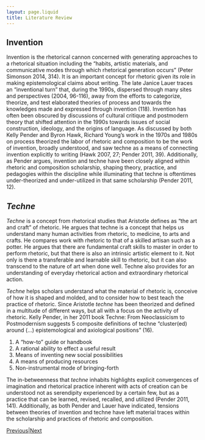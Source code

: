 ```yaml
---
layout: page.liquid
title: Literature Review
---
```

## Invention
Invention is the rhetorical cannon concerned with generating approaches to a rhetorical situation including the “habits, artistic materials, and communicative modes through which rhetorical generation occurs” (Peter Simonson 2014, 314). It is an important concept for rhetoric given its role in making epistemological claims about writing. The late Janice Lauer traces an “inventional turn” that, during the 1990s, dispersed through many sites and perspectives (2004, 96-116), away from the efforts to categorize, theorize, and test elaborated theories of process and towards the knowledges made and expressed through invention (118). Invention has often been obscured by discussions of cultural critique and postmodern theory that shifted attention in the 1990s towards issues of social construction, ideology, and the origins of language. As discussed by both Kelly Pender and Byron Hawk, Richard Young’s work in the 1970s and 1980s on process theorized the labor of rhetoric and composition to be the work of invention, broadly understood, and saw techne as a means of connecting invention explicitly to writing (Hawk 2007, 27; Pender 2011, 39). Additionally, as Pender argues, invention and techne have been closely aligned within rhetoric and composition scholarship, shaping theory, practice, and pedagogies within the discipline while illuminating that techne is oftentimes under-theorized and under-utilized in that same scholarship (Pender 2011, 12). 

## _Techne_
_Techne_ is a concept from rhetorical studies that Aristotle defines as “the art and craft” of rhetoric. He argues that techne is a concept that helps us understand many human activities from rhetoric, to medicine, to arts and crafts. He compares work with rhetoric to that of a skilled artisan such as a potter. He argues that there are fundamental craft skills to master in order to perform rhetoric, but that there is also an intrinsic artistic element to it. Not only is there a transferable and learnable skill to rhetoric, but it can also transcend to the nature of art when done well. Techne also provides for an understanding of everyday rhetorical action and extraordinary rhetorical action.

_Techne_ helps scholars understand what the material of rhetoric is, conceive of how it is shaped and molded, and to consider how to best teach the practice of rhetoric. Since Aristotle _techne_ has been theorized and defined in a multitude of different ways, but all with a focus on the activity of rhetoric. Kelly Pender, in her 2011 book Techne: From Neoclassicism to Postmodernism suggests 5 composite definitions of techne “cluster(ed) around (…) epistemological and axiological positions” (16).
1.	A “how-to” guide or handbook
2.	A rational ability to effect a useful result
3.	Means of inventing new social possibilities
4.	A means of producing resources
5.	Non-instrumental mode of bringing-forth

The in-betweenness that _techne_ inhabits highlights explicit convergences of imagination and rhetorical practice inherent with acts of creation can be understood not as serendipity experienced by a certain few, but as a practice that can be learned, revised, recalled, and utilized (Pender 2011, 141). Additionally, as both Pender and Lauer have indicated, tensions between theories of invention and techne have left material traces within the scholarship and practices of rhetoric and composition. 

<div class="inline_nav">
<p><a href="/introduction/">Previous</a>|<a href="/methods/">Next</a></p></div>